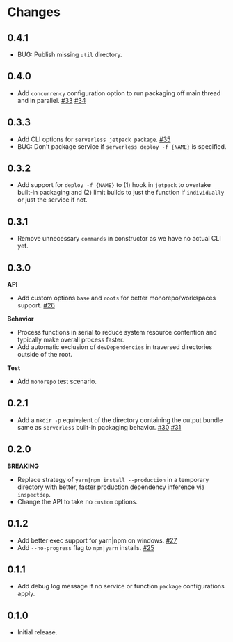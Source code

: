 Changes
=======

## 0.4.1

* BUG: Publish missing `util` directory.

## 0.4.0

* Add `concurrency` configuration option to run packaging off main thread and in parallel.
  [#33](https://github.com/FormidableLabs/serverless-jetpack/pull/33)
  [#34](https://github.com/FormidableLabs/serverless-jetpack/pull/34)

## 0.3.3

* Add CLI options for `serverless jetpack package`.
  [#35](https://github.com/FormidableLabs/serverless-jetpack/pull/35)
* BUG: Don't package service if `serverless deploy -f {NAME}` is specified.

## 0.3.2

* Add support for `deploy -f {NAME}` to (1) hook in `jetpack` to overtake built-in packaging and (2) limit builds to just the function if `individually` or just the service if not.

## 0.3.1

* Remove unnecessary `commands` in constructor as we have no actual CLI yet.

## 0.3.0

**API**

* Add custom options `base` and `roots` for better monorepo/workspaces support.
  [#26](https://github.com/FormidableLabs/serverless-jetpack/pull/26)

**Behavior**

* Process functions in serial to reduce system resource contention and typically make overall process faster.
* Add automatic exclusion of `devDependencies` in traversed directories outside of the root.

**Test**

* Add `monorepo` test scenario.

## 0.2.1

* Add a `mkdir -p` equivalent of the directory containing the output bundle same as `serverless` built-in packaging behavior.
  [#30](https://github.com/FormidableLabs/serverless-jetpack/pull/30)
  [#31](https://github.com/FormidableLabs/serverless-jetpack/pull/31)

## 0.2.0

**BREAKING**

* Replace strategy of `yarn|npm install --production` in a temporary directory with better, faster production dependency inference via `inspectdep`.
* Change the API to take no `custom` options.

## 0.1.2

* Add better exec support for yarn|npm on windows.
  [#27](https://github.com/FormidableLabs/serverless-jetpack/pull/27)
* Add `--no-progress` flag to `npm|yarn` installs.
  [#25](https://github.com/FormidableLabs/serverless-jetpack/issues/25)

## 0.1.1

* Add debug log message if no service or function `package` configurations apply.

## 0.1.0

* Initial release.
